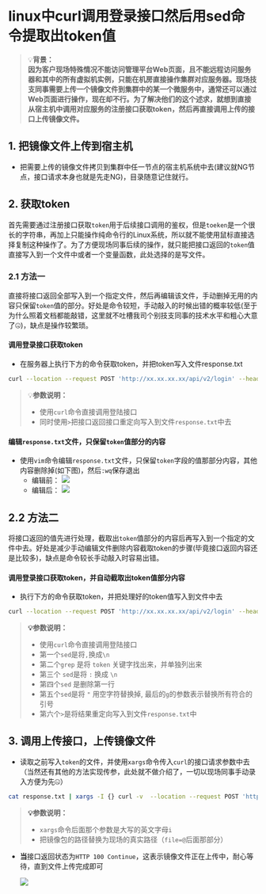 # linux中curl调用登录接口然后用sed命令提取出token值



> 💡**背景：**<br />**因为客户现场特殊情况不能访问管理平台Web页面，且不能远程访问服务器和其中的所有虚拟机实例，只能在机房直接操作集群对应服务器。现场技支同事需要上传一个镜像文件到集群中的某一个微服务中，通常还可以通过Web页面进行操作，现在却不行。为了解决他们的这个述求，就想到直接从宿主机中调用对应服务的注册接口获取token，然后再直接调用上传的接口上传镜像文件。**


## 1. 把镜像文件上传到宿主机

- 把需要上传的镜像文件拷贝到集群中任一节点的宿主机系统中去(建议就NG节点，接口请求本身也就是先走NG)，目录随意记住就行。
## 2. 获取token
首先需要通过注册接口获取`token`用于后续接口调用的鉴权，但是`toeken`是一个很长的字符串，再加上只能操作纯命令行的Linux系统，所以就不能使用鼠标直接选择复制这种操作了。为了方便现场同事后续的操作，就只能把接口返回的`token`值直接写入到一个文件中或者一个变量函数，此处选择的是写文件。
### 2.1 方法一
直接将接口返回全部写入到一个指定文件，然后再编辑该文件，手动删掉无用的内容只保留`token`值的部分。好处是命令较短，手动敲入的时候出错的概率较低(至于为什么照着文档都能敲错，这里就不吐槽我司个别技支同事的技术水平和粗心大意了🤐)，缺点是操作较繁琐。
#### 调用登录接口获取token

- 在服务器上执行下方的命令获取token，并把token写入文件response.txt 
```bash
curl --location --request POST 'http://xx.xx.xx.xx/api/v2/login' --header 'Content-Type: application/json' --data-raw '{"userName": "xxxxx","password": "xxxxx"}' > response.txt
```

> 💡**参数说明：**
> - 使用`curl`命令直接调用登陆接口
> - 同时使用`>`把接口返回接口重定向写入到文件`response.txt`中去

#### 编辑`response.txt`文件，只保留`token`值部分的内容

- 使用`vim`命令编辑`response.txt`文件，只保留`token`字段的值那部分内容，其他内容删除掉(如下图)，然后`:wq`保存退出
   - 编辑前：
   ![](https://cdn.jsdelivr.net/gh/alexwuyh/pic-host@master/photo/202211161058140.png)
   - 编辑后：
   ![](https://cdn.jsdelivr.net/gh/alexwuyh/pic-host@master/photo/202211161059519.png)

## 2.2 方法二
将接口返回的值先进行处理，截取出`token`值部分的内容后再写入到一个指定的文件中去。好处是减少手动编辑文件删除内容截取token的步骤(毕竟接口返回内容还是比较多)，缺点是命令较长手动敲入时容易出错。
#### **调用登录接口获取token，并自动截取出token值部分内容**

- 执行下方的命令获取token，并把处理好的token值写入到文件中去
```bash
curl --location --request POST 'http://xx.xx.xx.xx/api/v2/login' --header 'Content-Type: application/json' --data-raw '{"userName": "xxxxx","password": "xxxxx"}' | sed 's/,/\n/g' | grep "token" | sed 's/:/\n/g' | sed '1d' | sed 's/"//g' > response.txt
```


> **💡参数说明：**
>
> - 使用`curl`命令直接调用登陆接口
> - 第一个`sed`是将` , `换成`\n`
> - 第二个`grep` 是将 `token` 关键字找出来，并单独列出来
> - 第三个 `sed`是将 `:` 换成 `\n`
> - 第四个`sed` 是删除第一行
> - 第五个`sed`是将 `"` 用空字符替换掉, 最后的`g`的参数表示替换所有符合的引号
> - 第六个`>`是将结果重定向写入到文件`response.txt`中


## 3. 调用上传接口，上传镜像文件

- 读取之前写入`token`的文件，并使用`xargs`命令传入`curl`的接口请求参数中去（当然还有其他的方法实现传参，此处就不做介绍了，一切以现场同事手动录入方便为先🤐）
```bash
cat response.txt | xargs -I {} curl -v  --location --request POST 'http://xx.xx.xx.xx/api/v2/image' --header 'Authorization: Bearer {}' --form 'file=@"/home/app/xxxxxx.tar.gz"'
```

> **💡参数说明：**
>
> - `xargs`命令后面那个参数是大写的英文字母`i`
> - 把镜像包的路径替换为现场的真实路径（`file=@`后面那部分）


- **当**接口返回状态为`HTTP 100 Continue`，这表示镜像文件正在上传中，耐心等待，直到文件上传完成即可

    ![](https://cdn.jsdelivr.net/gh/alexwuyh/pic-host@master/photo/202211161059420.png)

